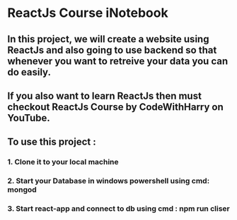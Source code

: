 # ReactJs Course iNotebook
## In this project, we will create a website using ReactJs and also going to use backend so that whenever you want to retreive your data you can do easily.
## If you also want to learn ReactJs then must checkout ReactJs Course by CodeWithHarry on YouTube.


## To use this project :
### 1. Clone it to your local machine 
### 2. Start your Database in windows powershell using cmd: mongod
### 3. Start react-app and connect to db using cmd : npm run cliser 

